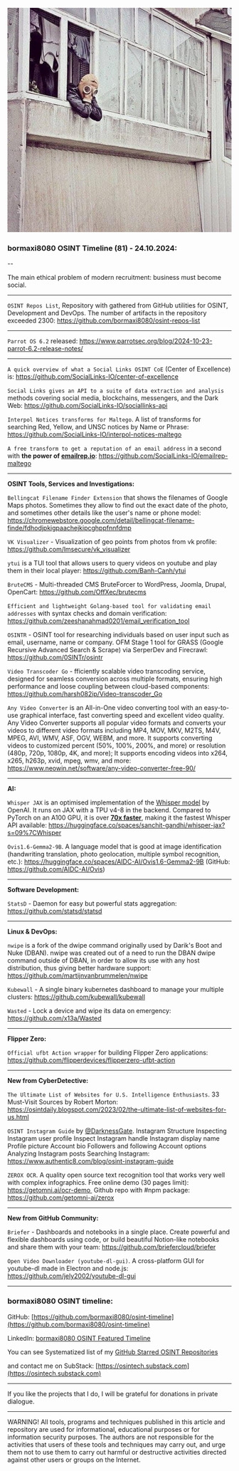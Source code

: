 ![alt text](img/81.jpg)

### bormaxi8080 OSINT Timeline (81) - 24.10.2024:

--

The main ethical problem of modern recruitment: business must become social.

----

```OSINT Repos List```, Repository with gathered from GitHub utilities for OSINT, Development and DevOps. The number of artifacts in the repository exceeded 2300: https://github.com/bormaxi8080/osint-repos-list

----

```Parrot OS 6.2``` released: https://www.parrotsec.org/blog/2024-10-23-parrot-6.2-release-notes/

----

```A quick overview of what a Social Links OSINT CoE``` (Center of Excellence) is: https://github.com/SocialLinks-IO/center-of-excellence

```Social Links gives an API to a suite of data extraction and analysis``` methods covering social media, blockchains, messengers, and the Dark Web: https://github.com/SocialLinks-IO/sociallinks-api

```Interpol Notices transforms for Maltego```. A list of transforms for searching Red, Yellow, and UNSC notices by Name or Phrase: https://github.com/SocialLinks-IO/interpol-notices-maltego

```A free transform to get a reputation of an email address``` in a second with **the power of [emailrep.io](https://github.com/SocialLinks-IO/emailrep-maltego/blob/master/emailrep.io)**: https://github.com/SocialLinks-IO/emailrep-maltego

----

**OSINT Tools, Services and Investigations:**

```Bellingcat Filename Finder Extension``` that shows the filenames of Google Maps photos. Sometimes they allow to find out the exact date of the photo, and sometimes other details like the user's name or phone model: https://chromewebstore.google.com/detail/bellingcat-filename-finde/fdhodjpkigpaachejkipcghppfnnfdmp

```VK Visualizer``` - Visualization of geo points from photos from vk profile: https://github.com/lmsecure/vk_visualizer

```ytui``` is a TUI tool that allows users to query videos on youtube and play them in their local player: https://github.com/Banh-Canh/ytui

```BruteCMS``` - Multi-threaded CMS BruteForcer to WordPress, Joomla, Drupal, OpenCart: https://github.com/OffXec/brutecms

```Efficient and lightweight Golang-based tool for validating email addresses``` with syntax checks and domain verification: https://github.com/zeeshanahmad0201/email_verification_tool

```OSINTR``` - OSINT tool for researching individuals based on user input such as email, username, name or company. OFM Stage 1 tool for GRASS (Google Recursive Advanced Search & Scrape) via SerperDev and Firecrawl: https://github.com/0SINTr/osintr

```Video Transcoder Go``` - fficiently scalable video transcoding service, designed for seamless conversion across multiple formats, ensuring high performance and loose coupling between cloud-based components: https://github.com/harsh082ip/Video-transcoder_Go

```Any Video Converter``` is an All-in-One video converting tool with an easy-to-use graphical interface, fast converting speed and excellent video quality. Any Video Converter supports all popular video formats and converts your videos to different video formats including MP4, MOV, MKV, M2TS, M4V, MPEG, AVI, WMV, ASF, OGV, WEBM, and more. It supports converting videos to customized percent (50%, 100%, 200%, and more) or resolution (480p, 720p, 1080p, 4K, and more); It supports encoding videos into x264, x265, h263p, xvid, mpeg, wmv, and more: https://www.neowin.net/software/any-video-converter-free-90/

----

**AI:**

```Whisper JAX``` is an optimised implementation of the [Whisper model](https://huggingface.co/openai/whisper-large-v3) by OpenAI. It runs on JAX with a TPU v4-8 in the backend. Compared to PyTorch on an A100 GPU, it is over [**70x faster**](https://github.com/sanchit-gandhi/whisper-jax#benchmarks), making it the fastest Whisper API available: https://huggingface.co/spaces/sanchit-gandhi/whisper-jax?s=09%7CWhisper

```Ovis1.6-Gemma2-9B```. A language model that is good at image identification (handwriting translation, photo geolocation, multiple symbol recognition, etc.): https://huggingface.co/spaces/AIDC-AI/Ovis1.6-Gemma2-9B (GitHub: https://github.com/AIDC-AI/Ovis)

---

**Software Development:**

```StatsD``` - Daemon for easy but powerful stats aggregation: https://github.com/statsd/statsd

----

**Linux & DevOps:**

```nwipe``` is a fork of the dwipe command originally used by Darik's Boot and Nuke (DBAN). nwipe was created out of a need to run the DBAN dwipe command outside of DBAN, in order to allow its use with any host distribution, thus giving better hardware support: https://github.com/martijnvanbrummelen/nwipe

```Kubewall``` - A single binary kubernetes dashboard to manage your multiple clusters: https://github.com/kubewall/kubewall

```Wasted``` - Lock a device and wipe its data on emergency: https://github.com/x13a/Wasted

----

**Flipper Zero:**

```Official ufbt Action wrapper``` for building Flipper Zero applications: https://github.com/flipperdevices/flipperzero-ufbt-action

----

**New from CyberDetective:**

```The Ultimate List of Websites for U.S. Intelligence Enthusiasts```. 33 Must-Visit Sources by Robert Morton: https://osintdaily.blogspot.com/2023/02/the-ultimate-list-of-websites-for-us.html

```OSINT Instagram Guide``` by [@DarknessGate](https://x.com/DarknessGate). Instagram Structure Inspecting Instagram user profile Inspect Instagram handle Instagram display name Profile picture Account bio Followers and following Account options Analyzing Instagram posts Searching Instagram: https://www.authentic8.com/blog/osint-instagram-guide

```ZEROX OCR```. A quality open source text recognition tool that works very well with complex infographics.
Free online demo (30 pages limit): https://getomni.ai/ocr-demo 
Github repo with #npm package: https://github.com/getomni-ai/zerox

----

**New from GitHub Community:**

```Briefer``` - Dashboards and notebooks in a single place. Create powerful and flexible dashboards using code, or build beautiful Notion-like notebooks and share them with your team: https://github.com/briefercloud/briefer

```Open Video Downloader (youtube-dl-gui)```. A cross-platform GUI for youtube-dl made in Electron and node.js: https://github.com/jely2002/youtube-dl-gui

----
### bormaxi8080 OSINT timeline:

GitHub: [https://github.com/bormaxi8080/osint-timeline](https://github.com/bormaxi8080/osint-timeline)

LinkedIn: [bormaxi8080 OSINT Featured Timeline](https://www.linkedin.com/in/osintech/details/featured/)

You can see Systematized list of my [GitHub Starred OSINT Repositories](https://github.com/bormaxi8080/osint-repos-list)

and contact me on SubStack: [https://osintech.substack.com](https://osintech.substack.com)

----

If you like the projects that I do, I will be grateful for donations in private dialogue.

----

WARNING! All tools, programs and techniques published in this article and repository are used for informational, educational purposes or for information security purposes. The authors are not responsible for the activities that users of these tools and techniques may carry out, and urge them not to use them to carry out harmful or destructive activities directed against other users or groups on the Internet.